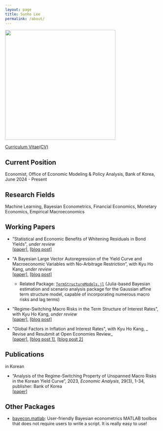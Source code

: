 ```yaml
---
layout: page
title: Sunho Lee
permalink: /about/
---
```


<p style="text-align: left;">
  <a href="url"><img src="https://econpreference.github.io/images/self.jpg" width="360" ></a>
</p>

[Curriculum Vitae(CV)](https://econPreference.github.io/CV.pdf)

## Current Position

Economist, Office of Economic Modeling & Policy Analysis, Bank of Korea, June 2024 - Present

## Research Fields

Machine Learning, Bayesian Econometrics, Financial Economics, Monetary Economics, Empirical Macroeconomics

## Working Papers

- "Statistical and Economic Benefits of Whitening Residuals in Bond Yields", _under review_\
  [[paper]](https://papers.ssrn.com/sol3/papers.cfm?abstract_id=5144845), [[blog post]](https://econpreference.github.io/whitening/)

- "A Bayesian Large Vector Autoregression of the Yield Curve and Macroeconomic Variables with No-Arbitrage Restriction”, with Kyu Ho Kang, _under review_\
  [[paper]](https://papers.ssrn.com/sol3/papers.cfm?abstract_id=4708628), [[blog post]](https://econpreference.github.io/GDTSM/)

  - Related Package: [`TermStructureModels.jl`](https://github.com/econPreference/TermStructureModels.jl) (Julia-based Bayesian estimation and scenario analysis package for the Gaussian affine term structure model, capable of incorporating numerous macro risks and lag terms)

- "Regime-Switching Macro Risks in the Term Structure of Interest Rates", with Kyu Ho Kang, _under review_\
  [[paper]](https://papers.ssrn.com/sol3/papers.cfm?abstract_id=4414404), [[blog post]](https://econpreference.github.io/RSmacro/)

- "Global Factors in Inflation and Interest Rates", with Kyu Ho Kang, _ Revise and Resubmit at Open Economies Review_\
  [[paper]](https://papers.ssrn.com/sol3/papers.cfm?abstract_id=3874405), [[blog post 1]](https://econpreference.github.io/YC_inflt/), [[blog post 2]](https://econpreference.github.io/longend/)

## Publications

in Korean

- “Analysis of the Regime-Switching Property of Unspanned Macro Risks in the Korean Yield Curve”, 2023, _Economic Analysis_, 29(3), 1-34, publisher: Bank of Korea\
  [[paper]](https://www.bok.or.kr/imerEng/bbs/E0002726/view.do?nttId=10079763&menuNo=600346&pageIndex=1)

## Other Packages

- [bayecon.matlab](https://github.com/econPreference/bayecon.matlab): User-friendly Bayesian econometrics MATLAB toolbox that does not require users to write a script. It is really easy to use!
